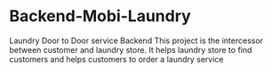 # Backend-Mobi-Laundry
Laundry Door to Door service Backend
This project is the intercessor between customer and laundry store. It helps laundry store to find customers and helps customers to order a laundry service
